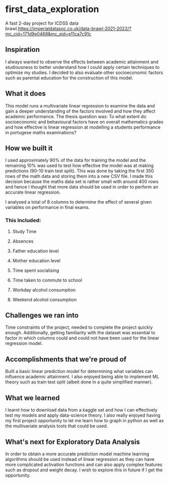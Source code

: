 # first_data_exploration
A fast 2-day project for ICDSS data brawl.https://imperialdatasoc.co.uk/data-brawl-2021-2022/?mc_cid=171d9e0468&mc_eid=e11ca7c91c

## Inspiration
I always wanted to observe the effects between academic attainment and studiousness to better understand how I could apply certain techniques to optimize my studies. I decided to also evaluate other socioeconomic factors such as parental education for the construction of this model. 
## What it does
This model runs a multivariate linear regression to examine the data and gain a deeper understanding of the factors involved and how they affect academic performance. 
The thesis question was:
To what extent do socioeconomic and behavioural factors have on overall mathematics grades and how effective is linear regression at modelling a students performance in portugese maths examinations? 

## How we built it
I used approximately 90% of the data for training the model and the remaining 10% was used to test how effective the model was at making predictions (90-10 train test split). This was done by taking the first 350 rows of the math data and storing them into a new CSV file. I made this decision because the maths data set is rather small with around 400 rows and hence I thought that more data should be used in order to perform an accurate linear regression. 

I analysed a total of 8 columns to determine the effect of several given variables on performance in final exams. 
### This Included:
1. Study Time

2. Absences 

3. Father education level

4. Mother education level

5. Time spent socialising

6. Time taken to commute to school

7. Workday alcohol consumption

8. Weekend alcohol consumption

## Challenges we ran into
Time constraints of the project, needed to complete the project quickly enough. Additionally, getting familiarity with the dataset was essential to factor in which columns could and could not have been used for the linear regression model. 
 
## Accomplishments that we're proud of
Built a basic linear prediction model for determining what variables can influence academic attainment.  I also enjoyed being able to implement ML theory such as train test split (albeit done in a quite simplified manner). 

## What we learned
I learnt how to download data from a kaggle set and how I can effectively test my models and apply data-science theory. I also really enjoyed having my first project opportunity to let me learn how to graph in python as well as the multivariate analysis tools that could be used. 

## What's next for Exploratory Data Analysis
In order to obtain a more accurate prediction model machine learning algorithms should be used instead of linear regression as they can have more complicated activation functions and can also apply complex features such as dropout and weight decay. I wish to explore this in future if I get the opportunity. 
